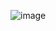 ![image](https://github.com/galvezjosue19/wildrydes/assets/156706604/8b4c20d4-bf76-4e97-a22c-ed2a8fa7e104)


